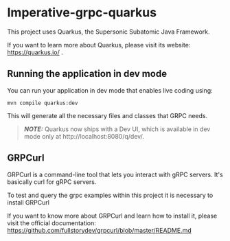 # Imperative-grpc-quarkus

This project uses Quarkus, the Supersonic Subatomic Java Framework.

If you want to learn more about Quarkus, please visit its website: https://quarkus.io/ .

## Running the application in dev mode

You can run your application in dev mode that enables live coding using:

```shell script
mvn compile quarkus:dev
```

This will generate all the necessary files and classes that GRPC needs.

> **_NOTE:_**  Quarkus now ships with a Dev UI, which is available in dev mode only at http://localhost:8080/q/dev/.

## GRPCurl

GRPCurl is a command-line tool that lets you interact with gRPC servers. It's basically curl for gRPC servers.

To test and query the grpc examples within this project it is necessary to install GRPCurl

If you want to know more about GRPCurl and learn how to install it, please visit the official
documentation: https://github.com/fullstorydev/grpcurl/blob/master/README.md
